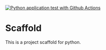 [![Python application test with Github Actions](https://github.com/YouXuan2010/scaffold/actions/workflows/main.yml/badge.svg)](https://github.com/YouXuan2010/scaffold/actions/workflows/main.yml)

# Scaffold
This is a project scaffold for python.
